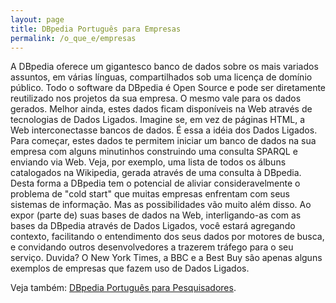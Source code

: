 ```yaml
---
layout: page
title: DBpedia Português para Empresas
permalink: /o_que_e/empresas
---
```


A DBpedia oferece um gigantesco banco de dados sobre os mais variados assuntos, em várias línguas, compartilhados sob uma licença de domínio público. Todo o software da DBpedia é Open Source e pode ser diretamente reutilizado nos projetos da sua empresa. O mesmo vale para os dados gerados. Melhor ainda, estes dados ficam disponíveis na Web através de tecnologias de Dados Ligados. Imagine se, em vez de páginas HTML, a Web interconectasse bancos de dados. É essa a idéia dos Dados Ligados. Para começar, estes dados te permitem iniciar um banco de dados na sua empresa com alguns minutinhos construindo uma consulta SPARQL e enviando via Web. Veja, por exemplo, uma lista de todos os álbuns catalogados na Wikipedia, gerada através de uma consulta à DBpedia. Desta forma a DBpedia tem o potencial de aliviar consideravelmente o problema de "cold start" que muitas empresas enfrentam com seus sistemas de informação. Mas as possibilidades vão muito além disso. Ao expor (parte de) suas bases de dados na Web, interligando-as com as bases da DBpedia através de Dados Ligados, você estará agregando contexto, facilitando o entendimento dos seus dados por motores de busca, e convidando outros desenvolvedores a trazerem tráfego para o seu serviço. Duvida? O New York Times, a BBC e a Best Buy são apenas alguns exemplos de empresas que fazem uso de Dados Ligados.
 
Veja também: [DBpedia Português para Pesquisadores](pesquisadores).
